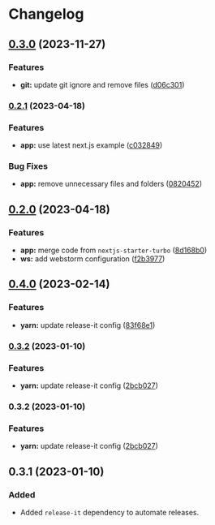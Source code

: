 # Changelog

## [0.3.0](https://github.com/FradSer/nextjs-starter/compare/v0.2.1...v0.3.0) (2023-11-27)


### Features

* **git:** update git ignore and remove files ([d06c301](https://github.com/FradSer/nextjs-starter/commit/d06c301fea2dc987f6009f862ff932cc54447c27))

### [0.2.1](https://github.com/FradSer/nextjs-starter/compare/v0.2.0...v0.2.1) (2023-04-18)

### Features

- **app:** use latest next.js example ([c032849](https://github.com/FradSer/nextjs-starter/commit/c0328495dcedaf932db512563f40fba087a3d919))

### Bug Fixes

- **app:** remove unnecessary files and folders ([0820452](https://github.com/FradSer/nextjs-starter/commit/08204526dec6e9f9738baf3d74104510e30da86b))

## [0.2.0](https://github.com/FradSer/nextjs-starter/compare/v0.1.1...v0.2.0) (2023-04-18)

### Features

- **app:** merge code from `nextjs-starter-turbo` ([8d168b0](https://github.com/FradSer/nextjs-starter/commit/8d168b078f6c9f246a837af54b849f5986cd6100))
- **ws:** add webstorm configuration ([f2b3977](https://github.com/FradSer/nextjs-starter/commit/f2b39778c1eec223f79cfacbb0d33b9ac1bb9712))

## [0.4.0](https://github.com/FradSer/nextjs-starter/compare/0.3.2...v0.4.0) (2023-02-14)

### Features

- **yarn:** update release-it config ([83f68e1](https://github.com/FradSer/nextjs-starter/commit/83f68e11eb4e84b5affd5aad344baaa42b36635b))

### [0.3.2](https://github.com/FradSer/nextjs-starter/compare/2bcb02708eb3112b0c53098d6c6dc29804cba10e...0.3.2) (2023-01-10)

### Features

- **yarn:** update release-it config ([2bcb027](https://github.com/FradSer/nextjs-starter/commit/2bcb02708eb3112b0c53098d6c6dc29804cba10e))

### 0.3.2 (2023-01-10)

### Features

- **yarn:** update release-it config ([2bcb027](https://github.com/FradSer/nextjs-starter/commit/2bcb02708eb3112b0c53098d6c6dc29804cba10e))

## 0.3.1 (2023-01-10)

### Added

- Added `release-it` dependency to automate releases.